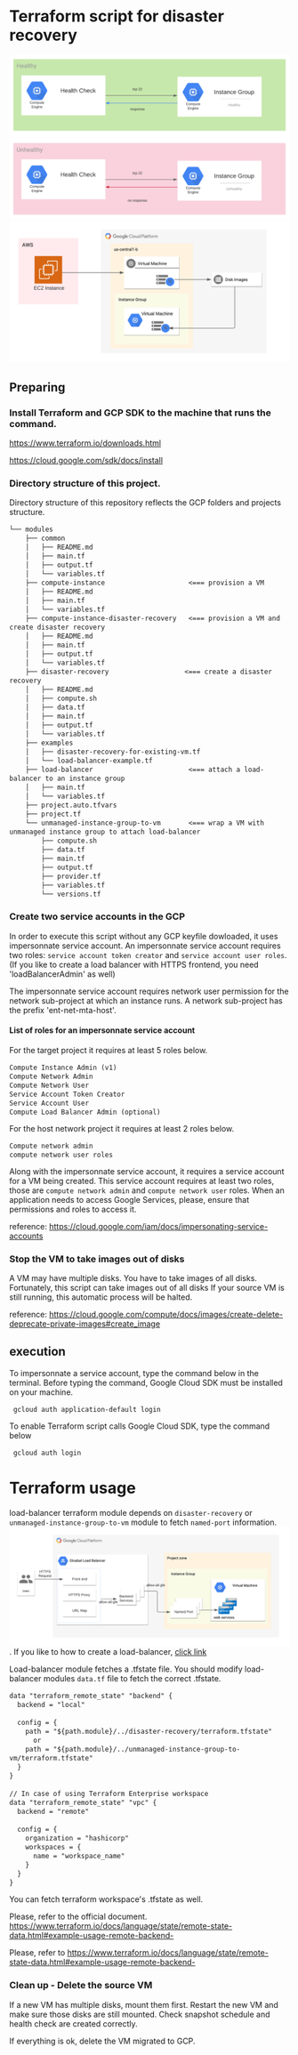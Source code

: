 # Terraform script for disaster recovery 

![Disaster-recover](disaster-recovery.png)
![Instance-template](instance-template.png)

## Preparing
### Install Terraform and GCP SDK to the machine that runs the command.

https://www.terraform.io/downloads.html


https://cloud.google.com/sdk/docs/install

### Directory structure of this project.
Directory structure of this repository reflects the GCP folders and projects structure.
``` 
└── modules
    ├── common
    │   ├── README.md
    │   ├── main.tf
    │   ├── output.tf
    │   └── variables.tf
    ├── compute-instance                     <=== provision a VM
    │   ├── README.md
    │   ├── main.tf
    │   └── variables.tf
    ├── compute-instance-disaster-recovery   <=== provision a VM and create disaster recovery
    │   ├── README.md
    │   ├── main.tf
    │   ├── output.tf
    │   └── variables.tf
    ├── disaster-recovery                   <=== create a disaster recovery
    │   ├── README.md
    │   ├── compute.sh
    │   ├── data.tf
    │   ├── main.tf
    │   ├── output.tf
    │   └── variables.tf
    ├── examples
    │   ├── disaster-recovery-for-existing-vm.tf
    │   └── load-balancer-example.tf
    ├── load-balancer                        <=== attach a load-balancer to an instance group
    │   ├── main.tf
    │   └── variables.tf
    ├── project.auto.tfvars
    ├── project.tf
    └── unmanaged-instance-group-to-vm       <=== wrap a VM with unmanaged instance group to attach load-balancer
        ├── compute.sh
        ├── data.tf
        ├── main.tf
        ├── output.tf
        ├── provider.tf
        ├── variables.tf
        └── versions.tf
```

### Create two service accounts in the GCP
In order to execute this script without any GCP keyfile dowloaded, it uses 
impersonnate service account. 
An impersonnate service account requires two roles:
`service account token creator` and `service account user roles`.
(If you like to create a load balancer with HTTPS frontend, you need 'loadBalancerAdmin' as well)

The impersonnate service account requires network user permission for the network sub-project at which an instance runs. 
A network sub-project has the prefix 'ent-net-mta-host'.

#### List of roles for an impersonnate service account
For the target project it requires at least 5 roles below.
```
Compute Instance Admin (v1)
Compute Network Admin
Compute Network User
Service Account Token Creator
Service Account User
Compute Load Balancer Admin (optional)
```

For the host network project it requires at least 2 roles below.
``` 
Compute network admin 
compute network user roles
```

Along with the impersonnate service account, it requires a service account for a VM being created.
This service account requires at least two roles, those are `compute network admin` and `compute network user` roles. 
When an application needs to access Google Services,
please, ensure that permissions and roles to access it. 

reference: https://cloud.google.com/iam/docs/impersonating-service-accounts

### Stop the VM to take images out of disks 

A VM may have multiple disks. 
You have to take images of all disks.
Fortunately, this script can take images out of all disks
If your source VM is still running, this automatic process will be halted.

reference: https://cloud.google.com/compute/docs/images/create-delete-deprecate-private-images#create_image

## execution
To impersonnate a service account, type the command below in the terminal.
Before typing the command, Google Cloud SDK must be installed on your machine.
``` 
 gcloud auth application-default login 
```

To enable Terraform script calls Google Cloud SDK, type the command below
``` 
 gcloud auth login
```

# Terraform usage

load-balancer terraform module depends on `disaster-recovery` or `unmanaged-instance-group-to-vm` module to fetch `named-port` information.
![loadbalancer.png](Loadbalancer.png). 
If you like to how to create a load-balancer, [click link](Loadbalancer.md)

Load-balancer module fetches a .tfstate file. You should modify load-balancer modules `data.tf` file to fetch the correct .tfstate.
``` 
data "terraform_remote_state" "backend" {
  backend = "local" 

  config = {
    path = "${path.module}/../disaster-recovery/terraform.tfstate"
      or 
    path = "${path.module}/../unmanaged-instance-group-to-vm/terraform.tfstate"
  }
}

// In case of using Terraform Enterprise workspace
data "terraform_remote_state" "vpc" {
  backend = "remote"

  config = {
    organization = "hashicorp"
    workspaces = {
      name = "workspace_name"
    }
  }
}
```
You can fetch terraform workspace's .tfstate as well.

Please, refer to the official document. https://www.terraform.io/docs/language/state/remote-state-data.html#example-usage-remote-backend-

Please, refer to https://www.terraform.io/docs/language/state/remote-state-data.html#example-usage-remote-backend-

### Clean up - Delete the source VM
If a new VM has multiple disks, mount them first.
Restart the new VM and make sure those disks are still mounted.
Check snapshot schedule and health check are created correctly.

If everything is ok, delete the VM migrated to GCP.